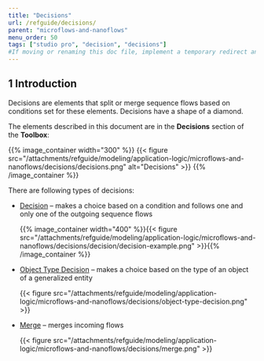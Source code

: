 ```yaml
---
title: "Decisions"
url: /refguide/decisions/
parent: "microflows-and-nanoflows"
menu_order: 50
tags: ["studio pro", "decision", "decisions"]
#If moving or renaming this doc file, implement a temporary redirect and let the respective team know they should update the URL in the product. See Mapping to Products for more details. 
---
```


## 1 Introduction
Decisions are elements that split or merge sequence flows based on conditions set for these elements. Decisions have a shape of a diamond.

The elements described in this document are in the **Decisions** section of the **Toolbox**:

{{% image_container width="300" %}}
{{< figure src="/attachments/refguide/modeling/application-logic/microflows-and-nanoflows/decisions/decisions.png" alt="Decisions" >}}
{{% /image_container %}}

There are following types of decisions:

* [Decision](/refguide/decision/) – makes a choice based on a condition and follows one and only one of the outgoing sequence flows

	{{% image_container width="400" %}}{{< figure src="/attachments/refguide/modeling/application-logic/microflows-and-nanoflows/decisions/decision/decision-example.png" >}}{{% /image_container %}}

* [Object Type Decision](/refguide/object-type-decision/) – makes a choice based on the type of an object of a generalized entity

	{{< figure src="/attachments/refguide/modeling/application-logic/microflows-and-nanoflows/decisions/object-type-decision.png" >}}

* [Merge](/refguide/merge/) – merges incoming flows 

	{{< figure src="/attachments/refguide/modeling/application-logic/microflows-and-nanoflows/decisions/merge.png" >}}
